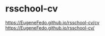 # rsschool-cv
https://EugeneFedo.github.io/rsschool-cv/cv
https://EugeneFedo.github.io/rsschool-cv/
